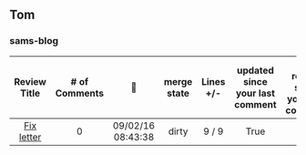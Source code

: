 ## Tom
### sams-blog
|Review Title | # of Comments | :date: | merge state | Lines +/- | updated since your last comment | new review since your last comment | 
| :---: | :---: | :---: | :---: | :---: | :---: | :---: |
|[Fix letter](https://github.com/cocoztho000/Sams-Blog/pull/1) | 0 | 09/02/16 08:43:38 | dirty | 9 / 9 | True | True | 
